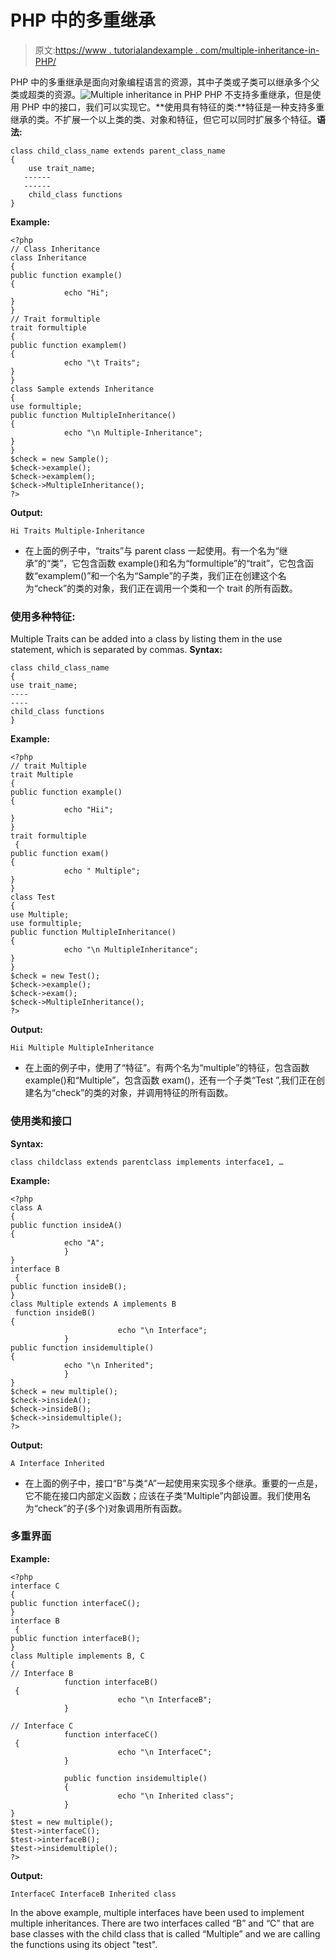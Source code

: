 # PHP 中的多重继承

> 原文:[https://www . tutorialandexample . com/multiple-inheritance-in-PHP/](https://www.tutorialandexample.com/multiple-inheritance-in-php/)

PHP 中的多重继承是面向对象编程语言的资源，其中子类或子类可以继承多个父类或超类的资源。![Multiple inheritance in PHP](../Images/77600e23b8d763b5da30cea0faf663e8.png) PHP 不支持多重继承，但是使用 PHP 中的接口，我们可以实现它。**使用具有特征的类:**特征是一种支持多重继承的类。不扩展一个以上类的类、对象和特征，但它可以同时扩展多个特征。**语法:**

```
class child_class_name extends parent_class_name
{
    use trait_name;
   ------
   ------
    child_class functions
}
```

**Example:**

```
<?php
// Class Inheritance
class Inheritance
{
public function example()
{
            echo "Hi";
}
}
// Trait formultiple
trait formultiple
{
public function examplem()
{
            echo "\t Traits";
}
}
class Sample extends Inheritance
{
use formultiple;
public function MultipleInheritance()
{
            echo "\n Multiple-Inheritance";
}
}
$check = new Sample();
$check->example();
$check->examplem();
$check->MultipleInheritance();
?>
```

**Output:**

```
Hi Traits Multiple-Inheritance
```

*   在上面的例子中，“traits”与 parent class 一起使用。有一个名为“继承”的“类”，它包含函数 example()和名为“formultiple”的“trait”，它包含函数“examplem()”和一个名为“Sample”的子类，我们正在创建这个名为“check”的类的对象，我们正在调用一个类和一个 trait 的所有函数。

### 使用多种特征:

Multiple Traits can be added into a class by listing them in the use statement, which is separated by commas. **Syntax:**

```
class child_class_name 
{
use trait_name;  
----    
----    
child_class functions
}

```

**Example:**

```
<?php
// trait Multiple
trait Multiple
{
public function example()
{
            echo "Hii";
}
}  
trait formultiple
 {
public function exam()
{
            echo " Multiple";
}
}
class Test
{
use Multiple;
use formultiple;
public function MultipleInheritance()
{
            echo "\n MultipleInheritance";
}
}
$check = new Test();
$check->example();
$check->exam();
$check->MultipleInheritance();
?>
```

**Output:**

```
Hii Multiple MultipleInheritance
```

*   在上面的例子中，使用了“特征”。有两个名为“multiple”的特征，包含函数 example()和“Multiple”，包含函数 exam()，还有一个子类“Test ”,我们正在创建名为“check”的类的对象，并调用特征的所有函数。

### 使用类和接口

**Syntax:**

```
class childclass extends parentclass implements interface1, …
```

**Example:**

```
<?php
class A
{
public function insideA()
{
            echo "A";
            }
}
interface B
 {
public function insideB();
}
class Multiple extends A implements B
 function insideB()
{
                        echo "\n Interface";
            }
public function insidemultiple()
{
            echo "\n Inherited";
            }
}
$check = new multiple();
$check->insideA();
$check->insideB();
$check->insidemultiple();
?>

```

**Output:**

```
A Interface Inherited
```

*   在上面的例子中，接口“B”与类“A”一起使用来实现多个继承。重要的一点是，它不能在接口内部定义函数；应该在子类“Multiple”内部设置。我们使用名为“check”的子(多个)对象调用所有函数。

### 多重界面

**Example:**

```
<?php
interface C
{
public function interfaceC();
}
interface B
 {
public function interfaceB();
}
class Multiple implements B, C
{
// Interface B
            function interfaceB()
 {
                        echo "\n InterfaceB";
            }

// Interface C
            function interfaceC()
 {
                        echo "\n InterfaceC";
            }

            public function insidemultiple()
            {
                        echo "\n Inherited class";
            }
}
$test = new multiple();
$test->interfaceC();
$test->interfaceB();
$test->insidemultiple();
?>
```

**Output:**

```
InterfaceC InterfaceB Inherited class
```

In the above example, multiple interfaces have been used to implement multiple inheritances. There are two interfaces called “B” and “C” that are base classes with the child class that is called “Multiple” and we are calling the functions using its object "test".
